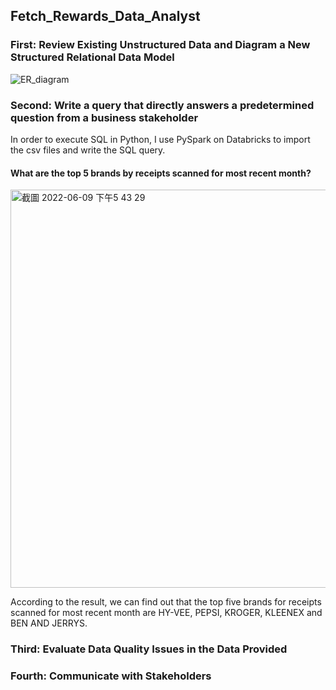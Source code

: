 ## Fetch_Rewards_Data_Analyst

### First: Review Existing Unstructured Data and Diagram a New Structured Relational Data Model

![ER_diagram](https://user-images.githubusercontent.com/62042891/172951436-b06f0444-b6c5-4fa2-8e79-47a2aa19accc.png)


### Second: Write a query that directly answers a predetermined question from a business stakeholder

In order to execute SQL in Python, I use PySpark on Databricks to import the csv files and write the SQL query.

#### What are the top 5 brands by receipts scanned for most recent month?

<img width="637" alt="截圖 2022-06-09 下午5 43 29" src="https://user-images.githubusercontent.com/62042891/172950366-0a838fad-890b-4fee-9231-732ed827ee47.png">

According to the result, we can find out that the top five brands for receipts scanned for most recent month are HY-VEE, PEPSI, KROGER, KLEENEX and BEN AND JERRYS.

### Third: Evaluate Data Quality Issues in the Data Provided




### Fourth: Communicate with Stakeholders
